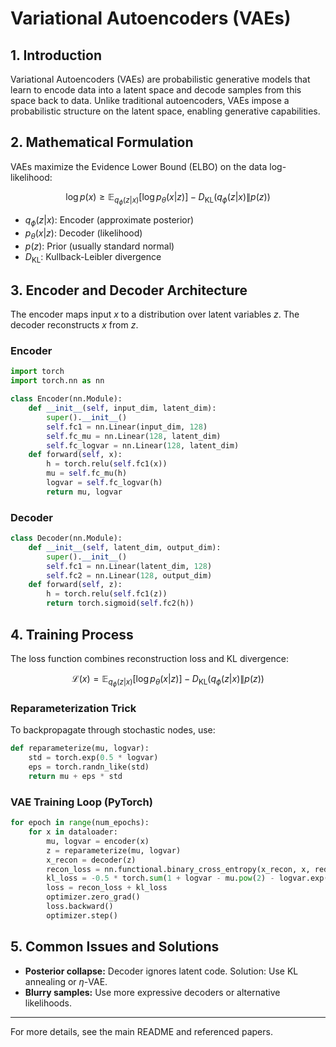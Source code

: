 # Variational Autoencoders (VAEs)

## 1. Introduction

Variational Autoencoders (VAEs) are probabilistic generative models that learn to encode data into a latent space and decode samples from this space back to data. Unlike traditional autoencoders, VAEs impose a probabilistic structure on the latent space, enabling generative capabilities.

## 2. Mathematical Formulation

VAEs maximize the Evidence Lower Bound (ELBO) on the data log-likelihood:

```math
\log p(x) \geq \mathbb{E}_{q_\phi(z|x)} [\log p_\theta(x|z)] - D_{\mathrm{KL}}(q_\phi(z|x) \| p(z))
```

- $`q_\phi(z|x)`$: Encoder (approximate posterior)
- $`p_\theta(x|z)`$: Decoder (likelihood)
- $`p(z)`$: Prior (usually standard normal)
- $`D_{\mathrm{KL}}`$: Kullback-Leibler divergence

## 3. Encoder and Decoder Architecture

The encoder maps input $`x`$ to a distribution over latent variables $`z`$. The decoder reconstructs $`x`$ from $`z`$.

### Encoder
```python
import torch
import torch.nn as nn

class Encoder(nn.Module):
    def __init__(self, input_dim, latent_dim):
        super().__init__()
        self.fc1 = nn.Linear(input_dim, 128)
        self.fc_mu = nn.Linear(128, latent_dim)
        self.fc_logvar = nn.Linear(128, latent_dim)
    def forward(self, x):
        h = torch.relu(self.fc1(x))
        mu = self.fc_mu(h)
        logvar = self.fc_logvar(h)
        return mu, logvar
```

### Decoder
```python
class Decoder(nn.Module):
    def __init__(self, latent_dim, output_dim):
        super().__init__()
        self.fc1 = nn.Linear(latent_dim, 128)
        self.fc2 = nn.Linear(128, output_dim)
    def forward(self, z):
        h = torch.relu(self.fc1(z))
        return torch.sigmoid(self.fc2(h))
```

## 4. Training Process

The loss function combines reconstruction loss and KL divergence:

```math
\mathcal{L}(x) = \mathbb{E}_{q_\phi(z|x)} [\log p_\theta(x|z)] - D_{\mathrm{KL}}(q_\phi(z|x) \| p(z))
```

### Reparameterization Trick
To backpropagate through stochastic nodes, use:
```python
def reparameterize(mu, logvar):
    std = torch.exp(0.5 * logvar)
    eps = torch.randn_like(std)
    return mu + eps * std
```

### VAE Training Loop (PyTorch)
```python
for epoch in range(num_epochs):
    for x in dataloader:
        mu, logvar = encoder(x)
        z = reparameterize(mu, logvar)
        x_recon = decoder(z)
        recon_loss = nn.functional.binary_cross_entropy(x_recon, x, reduction='sum')
        kl_loss = -0.5 * torch.sum(1 + logvar - mu.pow(2) - logvar.exp())
        loss = recon_loss + kl_loss
        optimizer.zero_grad()
        loss.backward()
        optimizer.step()
```

## 5. Common Issues and Solutions
- **Posterior collapse:** Decoder ignores latent code. Solution: Use KL annealing or $`\eta`$-VAE.
- **Blurry samples:** Use more expressive decoders or alternative likelihoods.

---

For more details, see the main README and referenced papers. 